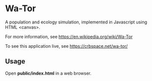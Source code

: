 # Wa-Tor

A population and ecology simulation, implemented in Javascript using HTML \<canvas\>.

For more information, see https://en.wikipedia.org/wiki/Wa-Tor

To see this application live, see https://crbspace.net/wa-tor/

## Usage
Open **public/index.html** in a web browser.
